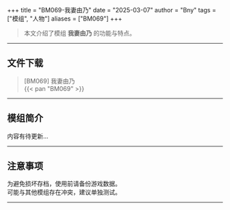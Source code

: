 +++
title = "BM069-我妻由乃"
date = "2025-03-07"
author = "Bny"
tags = ["模组", "人物"]
aliases = ["BM069"]
+++

> 本文介绍了模组 **我妻由乃** 的功能与特点。

---

## 文件下载

> [BM069] 我妻由乃  
{{< pan "BM069" >}}  

---

## 模组简介

>  
内容有待更新...  

---

## 注意事项

>  
为避免损坏存档，使用前请备份游戏数据。  
可能与其他模组存在冲突，建议单独测试。  

---

